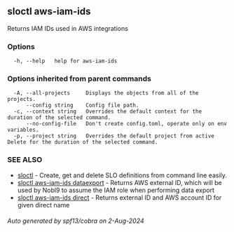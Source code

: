 ## sloctl aws-iam-ids

Returns IAM IDs used in AWS integrations

### Options

```
  -h, --help   help for aws-iam-ids
```

### Options inherited from parent commands

```
  -A, --all-projects     Displays the objects from all of the projects.
      --config string    Config file path.
  -c, --context string   Overrides the default context for the duration of the selected command.
      --no-config-file   Don't create config.toml, operate only on env variables.
  -p, --project string   Overrides the default project from active Delete for the duration of the selected command.
```

### SEE ALSO

* [sloctl](sloctl.md)	 - Create, get and delete SLO definitions from command line easily.
* [sloctl aws-iam-ids dataexport](sloctl_aws-iam-ids_dataexport.md)	 - Returns AWS external ID, which will be used by Nobl9 to assume the IAM role when performing data export
* [sloctl aws-iam-ids direct](sloctl_aws-iam-ids_direct.md)	 - Returns external ID and AWS account ID for given direct name

###### Auto generated by spf13/cobra on 2-Aug-2024
